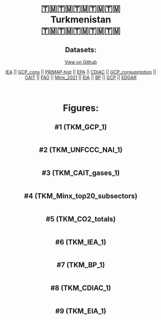 
<center>
<h1 align="center">
🇹🇲🇹🇲🇹🇲🇹🇲🇹🇲
<br>
Turkmenistan
<br>
🇹🇲🇹🇲🇹🇲🇹🇲🇹🇲
</h1>
<h2>Datasets:</h2>
<p><a href="https://github.com/dquintani/GreenhouseData/tree/master/country_data/TKM_Turkmenistan/data">View on Github</a>
<br></p><p><a href="data/TKM_IEA.csv">IEA</a> || <a href="data/TKM_GCP_cons.csv">GCP_cons</a> || <a href="data/TKM_PRIMAP-hist.csv">PRIMAP-hist</a> || <a href="data/TKM_EPA.csv">EPA</a> || <a href="data/TKM_CDIAC.csv">CDIAC</a> || <a href="data/TKM_GCP_consupmption.csv">GCP_consupmption</a> || <a href="data/TKM_CAIT.csv">CAIT</a> || <a href="data/TKM_FAO.csv">FAO</a> || <a href="data/TKM_Minx_2021.csv">Minx_2021</a> || <a href="data/TKM_EIA.csv">EIA</a> || <a href="data/TKM_BP.csv">BP</a> || <a href="data/TKM_GCP.csv">GCP</a> || <a href="data/TKM_EDGAR.csv">EDGAR</a></p><p><br></p>
<h1>Figures:</h1><h2>#1 (TKM_GCP_1)</h2>
<p><img alt="" src="figures/TKM_GCP_1.png" /></p><h2>#2 (TKM_UNFCCC_NAI_1)</h2>
<p><img alt="" src="figures/TKM_UNFCCC_NAI_1.png" /></p><h2>#3 (TKM_CAIT_gases_1)</h2>
<p><img alt="" src="figures/TKM_CAIT_gases_1.png" /></p><h2>#4 (TKM_Minx_top20_subsectors)</h2>
<p><img alt="" src="figures/TKM_Minx_top20_subsectors.png" /></p><h2>#5 (TKM_CO2_totals)</h2>
<p><img alt="" src="figures/TKM_CO2_totals.png" /></p><h2>#6 (TKM_IEA_1)</h2>
<p><img alt="" src="figures/TKM_IEA_1.png" /></p><h2>#7 (TKM_BP_1)</h2>
<p><img alt="" src="figures/TKM_BP_1.png" /></p><h2>#8 (TKM_CDIAC_1)</h2>
<p><img alt="" src="figures/TKM_CDIAC_1.png" /></p><h2>#9 (TKM_EIA_1)</h2>
<p><img alt="" src="figures/TKM_EIA_1.png" /></p>